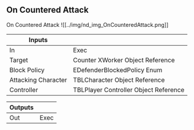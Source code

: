 ## On Countered Attack
On Countered Attack
![[../img/nd_img_OnCounteredAttack.png]]

|Inputs||
|--|--|
| In | Exec |
| Target | Counter XWorker Object Reference |
| Block Policy | EDefenderBlockedPolicy Enum |
| Attacking Character | TBLCharacter Object Reference |
| Controller | TBLPlayer Controller Object Reference |

|Outputs||
|--|--|
| Out | Exec |
